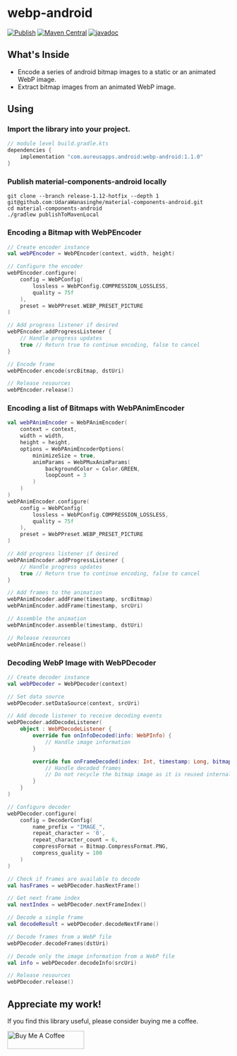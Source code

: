 # webp-android

[![Publish](https://github.com/UdaraWanasinghe/webp-android/actions/workflows/publish.yml/badge.svg)](https://github.com/UdaraWanasinghe/webp-android/actions/workflows/publish.yml)
[![Maven Central](https://img.shields.io/maven-central/v/com.aureusapps.android/webp-android)](https://central.sonatype.com/artifact/com.aureusapps.android/webp-android/1.1.0)
[![javadoc](https://javadoc.io/badge2/com.aureusapps.android/webp-android/1.1.0/javadoc.svg)](https://javadoc.io/doc/com.aureusapps.android/webp-android/1.1.0)

## What's Inside

* Encode a series of android bitmap images to a static or an animated WebP image.
* Extract bitmap images from an animated WebP image.

## Using

### Import the library into your project.

```groovy
// module level build.gradle.kts
dependencies {
    implementation "com.aureusapps.android:webp-android:1.1.0"
}
```

### Publish material-components-android locally
```shell
git clone --branch release-1.12-hotfix --depth 1 git@github.com:UdaraWanasinghe/material-components-android.git
cd material-components-android
./gradlew publishToMavenLocal
```

### Encoding a Bitmap with WebPEncoder

```kotlin
// Create encoder instance
val webPEncoder = WebPEncoder(context, width, height)

// Configure the encoder
webPEncoder.configure(
    config = WebPConfig(
        lossless = WebPConfig.COMPRESSION_LOSSLESS,
        quality = 75f
    ),
    preset = WebPPreset.WEBP_PRESET_PICTURE
)

// Add progress listener if desired
webPEncoder.addProgressListener {
    // Handle progress updates
    true // Return true to continue encoding, false to cancel
}

// Encode frame
webPEncoder.encode(srcBitmap, dstUri)

// Release resources
webPEncoder.release()
```

### Encoding a list of Bitmaps with WebPAnimEncoder

```kotlin
val webPAnimEncoder = WebPAnimEncoder(
    context = context,
    width = width,
    height = height,
    options = WebPAnimEncoderOptions(
        minimizeSize = true,
        animParams = WebPMuxAnimParams(
            backgroundColor = Color.GREEN,
            loopCount = 3
        )
    )
)
webPAnimEncoder.configure(
    config = WebPConfig(
        lossless = WebPConfig.COMPRESSION_LOSSLESS,
        quality = 75f
    ),
    preset = WebPPreset.WEBP_PRESET_PICTURE
)

// Add progress listener if desired
webPAnimEncoder.addProgressListener {
    // Handle progress updates
    true // Return true to continue encoding, false to cancel
}

// Add frames to the animation
webPAnimEncoder.addFrame(timestamp, srcBitmap)
webPAnimEncoder.addFrame(timestamp, srcUri)

// Assemble the animation
webPAnimEncoder.assemble(timestamp, dstUri)

// Release resources
webPAnimEncoder.release()
```

### Decoding WebP Image with WebPDecoder

```kotlin
// Create decoder instance
val webPDecoder = WebPDecoder(context)

// Set data source
webPDecoder.setDataSource(context, srcUri)

// Add decode listener to receive decoding events
webPDecoder.addDecodeListener(
    object : WebPDecodeListener {
        override fun onInfoDecoded(info: WebPInfo) {
            // Handle image information
        }

        override fun onFrameDecoded(index: Int, timestamp: Long, bitmap: Bitmap, uri: Uri?) {
            // Handle decoded frames
            // Do not recycle the bitmap image as it is reused internally
        }
    }
)

// Configure decoder
webPDecoder.configure(
    config = DecoderConfig(
        name_prefix = "IMAGE_",
        repeat_character = '0',
        repeat_character_count = 6,
        compressFormat = Bitmap.CompressFormat.PNG,
        compress_quality = 100
    )
)

// Check if frames are available to decode
val hasFrames = webPDecoder.hasNextFrame()

// Get next frame index
val nextIndex = webPDecoder.nextFrameIndex()

// Decode a single frame
val decodeResult = webPDecoder.decodeNextFrame()

// Decode frames from a WebP file
webPDecoder.decodeFrames(dstUri)

// Decode only the image information from a WebP file
val info = webPDecoder.decodeInfo(srcUri)

// Release resources
webPDecoder.release()
```

## Appreciate my work!

If you find this library useful, please consider buying me a coffee.

<a href="https://www.buymeacoffee.com/udarawanasinghe" target="_blank"><img src="https://cdn.buymeacoffee.com/buttons/default-orange.png" alt="Buy Me A Coffee" height="41" width="174"></a>
